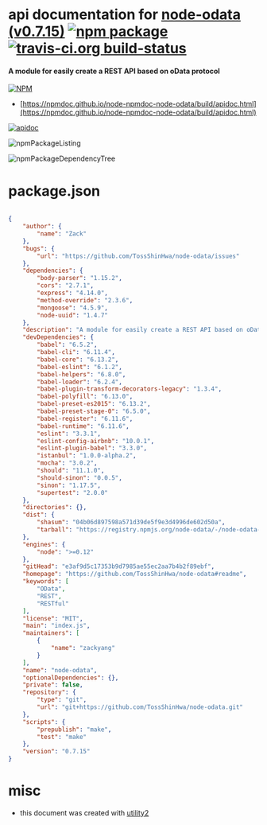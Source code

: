 # api documentation for  [node-odata (v0.7.15)](https://github.com/TossShinHwa/node-odata#readme)  [![npm package](https://img.shields.io/npm/v/npmdoc-node-odata.svg?style=flat-square)](https://www.npmjs.org/package/npmdoc-node-odata) [![travis-ci.org build-status](https://api.travis-ci.org/npmdoc/node-npmdoc-node-odata.svg)](https://travis-ci.org/npmdoc/node-npmdoc-node-odata)
#### A module for easily create a REST API based on oData protocol

[![NPM](https://nodei.co/npm/node-odata.png?downloads=true&downloadRank=true&stars=true)](https://www.npmjs.com/package/node-odata)

- [https://npmdoc.github.io/node-npmdoc-node-odata/build/apidoc.html](https://npmdoc.github.io/node-npmdoc-node-odata/build/apidoc.html)

[![apidoc](https://npmdoc.github.io/node-npmdoc-node-odata/build/screenCapture.buildCi.browser.%252Ftmp%252Fbuild%252Fapidoc.html.png)](https://npmdoc.github.io/node-npmdoc-node-odata/build/apidoc.html)

![npmPackageListing](https://npmdoc.github.io/node-npmdoc-node-odata/build/screenCapture.npmPackageListing.svg)

![npmPackageDependencyTree](https://npmdoc.github.io/node-npmdoc-node-odata/build/screenCapture.npmPackageDependencyTree.svg)



# package.json

```json

{
    "author": {
        "name": "Zack"
    },
    "bugs": {
        "url": "https://github.com/TossShinHwa/node-odata/issues"
    },
    "dependencies": {
        "body-parser": "1.15.2",
        "cors": "2.7.1",
        "express": "4.14.0",
        "method-override": "2.3.6",
        "mongoose": "4.5.9",
        "node-uuid": "1.4.7"
    },
    "description": "A module for easily create a REST API based on oData protocol",
    "devDependencies": {
        "babel": "6.5.2",
        "babel-cli": "6.11.4",
        "babel-core": "6.13.2",
        "babel-eslint": "6.1.2",
        "babel-helpers": "6.8.0",
        "babel-loader": "6.2.4",
        "babel-plugin-transform-decorators-legacy": "1.3.4",
        "babel-polyfill": "6.13.0",
        "babel-preset-es2015": "6.13.2",
        "babel-preset-stage-0": "6.5.0",
        "babel-register": "6.11.6",
        "babel-runtime": "6.11.6",
        "eslint": "3.3.1",
        "eslint-config-airbnb": "10.0.1",
        "eslint-plugin-babel": "3.3.0",
        "istanbul": "1.0.0-alpha.2",
        "mocha": "3.0.2",
        "should": "11.1.0",
        "should-sinon": "0.0.5",
        "sinon": "1.17.5",
        "supertest": "2.0.0"
    },
    "directories": {},
    "dist": {
        "shasum": "04b06d897598a571d39de5f9e3d4996de602d50a",
        "tarball": "https://registry.npmjs.org/node-odata/-/node-odata-0.7.15.tgz"
    },
    "engines": {
        "node": ">=0.12"
    },
    "gitHead": "e3af9d5c17353b9d7985ae55ec2aa7b4b2f89ebf",
    "homepage": "https://github.com/TossShinHwa/node-odata#readme",
    "keywords": [
        "OData",
        "REST",
        "RESTful"
    ],
    "license": "MIT",
    "main": "index.js",
    "maintainers": [
        {
            "name": "zackyang"
        }
    ],
    "name": "node-odata",
    "optionalDependencies": {},
    "private": false,
    "repository": {
        "type": "git",
        "url": "git+https://github.com/TossShinHwa/node-odata.git"
    },
    "scripts": {
        "prepublish": "make",
        "test": "make"
    },
    "version": "0.7.15"
}
```



# misc
- this document was created with [utility2](https://github.com/kaizhu256/node-utility2)
